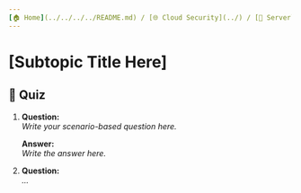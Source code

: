 ```yaml
---
[🏠 Home](../../../../README.md) / [🌐 Cloud Security](../) / [🔎 Serverless Security](./quiz.md)
---
```


# [Subtopic Title Here]

## 🧪 Quiz

1. **Question:**  
   _Write your scenario-based question here._

   **Answer:**  
   _Write the answer here._

2. **Question:**  
   _..._ 